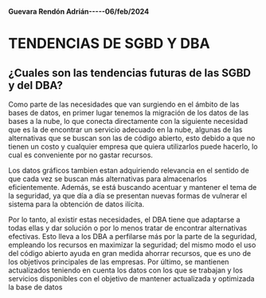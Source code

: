 **Guevara Rendón Adrián-----06/feb/2024**

# TENDENCIAS DE SGBD Y DBA

## ¿Cuales son las tendencias futuras de las SGBD y del DBA?

Como parte de las necesidades que van surgiendo en el ámbito de las bases de datos, en primer lugar tenemos la migración de los datos de las bases a la nube, lo que conecta directamente con la siguiente necesidad que es la de encontrar un servicio adecuado en la nube, algunas de las alternativas que se buscan son las de código abierto, esto debido a que no tienen un costo y cualquier empresa que quiera utilizarlos puede hacerlo, lo cual es conveniente por no gastar recursos.

Los datos gráficos tambien estan adquiriendo relevancia en el sentido de que cada vez se buscan más alternativas para almacenarlos eficientemente. Además, se está buscando acentuar y mantener el tema de la seguridad, ya que día a día se presentan nuevas formas de vulnerar el sistema para la obtención de datos ilícita.

Por lo tanto, al existir estas necesidades, el DBA tiene que adaptarse a todas ellas y dar solución o por lo menos tratar de encontrar alternativas efectivas. Esto lleva a los DBA a perfilarse más por la parte de la seguridad, empleando los recursos en maximizar la seguridad; del mismo modo el uso del código abierto ayuda en gran medida ahorrar recursos, que es uno de los objetivos principales de las empresas. Por último, se mantienen actualizados teniendo en cuenta los datos con los que se trabajan y los servicios disponibles con el objetivo de mantener actualizada y optimizada la base de datos